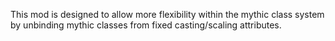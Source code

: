 This mod is designed to allow more flexibility within the mythic class system by unbinding mythic classes from fixed casting/scaling attributes.
